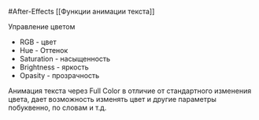 #After-Effects 
[[Функции анимации текста]]

Управление цветом
- RGB - цвет
- Hue - Оттенок
- Saturation - насыщенность
- Brightness - яркость
- Opasity - прозрачность

Анимация текста через Full Color в отличие от стандартного изменения цвета, дает возможность изменять цвет и другие параметры побуквенно, по словам и т.д. 